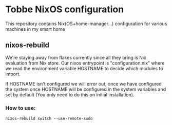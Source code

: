 # Tobbe NixOS configuration
This repository contains Nix(OS+home-manager...) configuration for various machines in my smart home

## nixos-rebuild
We're staying away from flakes currently since all they bring is Nix evaluation from Nix store.
Our nixos entrypoint is "configuration.nix" where we read the environment variable HOSTNAME to decide which modules to import.

If HOSTNAME isn't configured we will error out, once we have configured the system once HOSTNAME will be configured
in the system variables and set by default (You only need to do this on initial installation).

### How to use:
```
nixos-rebuild switch --use-remote-sudo
```


